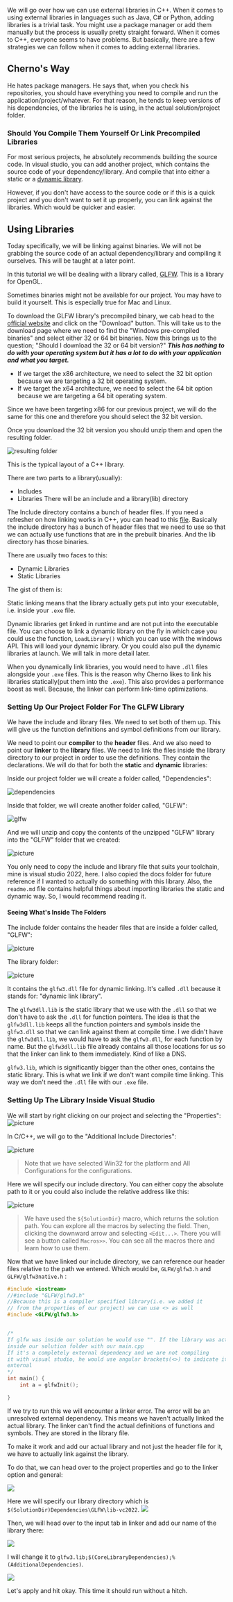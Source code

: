 We will go over how we can use external libraries in C++. When it comes to using external libraries in languages such as Java, C# or Python, adding libraries is a trivial task. You might use a package manager or add them manually but the process is usually pretty straight forward. When it comes to C++, everyone seems to have problems. But basically, there are a few strategies we can follow when it comes to adding external libraries.

## Cherno's Way
He hates package managers. He says that, when you check his repositories, you should have everything you need to compile and run the application/project/whatever. For that reason, he tends to keep versions of his dependencies, of the libraries he is using, in the actual solution/project folder.

### Should You Compile Them Yourself Or Link Precompiled Libraries
For most serious projects, he absolutely recommends building the source code. In visual studio, you can add another project, which contains the source code of your dependency/library. And compile that into either a static or a [dynamic library](obsidian://open?vault=c%2B%2B&file=Using%20Dynamic%20Libraries). 

However, if you don't have access to the source code or if this is a quick project and you don't want to set it up properly, you can link against the libraries. Which would be quicker and easier.


## Using Libraries
Today specifically, we will be linking against binaries. We will not be grabbing the source code of an actual dependency/library and compiling it ourselves. This will be taught at a later point.

In this tutorial we will be dealing with a library called, [GLFW](https://www.glfw.org/). This is a library for OpenGL. 

Sometimes binaries might not be available for our project. You may have to build it yourself. This is especially true for Mac and Linux.

To download the GLFW library's precompiled binary, we cab head to the [official website](https://www.glfw.org/) and click on the "Download" button. This will take us to the download page where we need to find the "Windows pre-compiled binaries" and select either 32 or 64 bit binaries. Now this brings us to the question; 
"Should I download the 32 or 64 bit version?"
***This has nothing to do with your operating system but it has a lot to do with your application and what you target.*** 

- If we target the x86 architecture, we need to select the 32 bit option because we are targeting a 32 bit operating system.
- If we target the x64 architecture, we need to select the 64 bit option because we are targeting a 64 bit operating system.

Since we have been targeting x86 for our previous project, we will do the same for this one and therefore you should select the 32 bit version.

Once you download the 32 bit version you should unzip them and open the resulting folder.

![resulting folder](Pasted%20image%2020230801073811.png)

This is the typical layout of a C++ library.

There are two parts to a library(usually):
- Includes
- Libraries
There will be an include and a library(lib) directory

The Include directory contains a bunch of header files. If you need a refresher on how linking works in C++, you can head to this [file](Linker.md). Basically the include directory has a bunch of header files that we need to use so that we can actually use functions that are in the prebuilt binaries. And the lib directory has those binaries.

There are usually two faces to this:
- Dynamic Libraries
- Static Libraries

The gist of them is:

Static linking means that the library actually gets put into your executable, i.e. inside your `.exe` file.

Dynamic libraries get linked in runtime and are not put into the executable file. You can choose to link a dynamic library on the fly in which case you could use the function, `LoadLibrary()` which you can use with the windows API. This will load your dynamic library. Or you could also pull the dynamic libraries at launch. We will talk in more detail later. 

When you dynamically link libraries, you would need to have `.dll` files alongside your `.exe` files. This is the reason why Cherno likes to link his libraries statically(put them into the `.exe`). This also provides a performance boost as well. Because, the linker can perform link-time optimizations.

### Setting Up Our Project Folder For The GLFW Library
We have the include and library files. We need to set both of them up. This will give us the function definitions and symbol definitions from our library.

We need to point our **compiler** to the **header** files. And we also need to point our **linker** to the **library** files. We need to link the files inside the library directory to our project in order to use the definitions. They contain the declarations. We will do that for both the **static** and **dynamic** libraries:

Inside our project folder we will create a folder called, "Dependencies":

![dependencies](Pasted%20image%2020230801090201.png)

Inside that folder, we will create another folder called, "GLFW":

![glfw](Pasted%20image%2020230801090318.png)

And we will unzip and copy the contents of the unzipped "GLFW" library into the "GLFW" folder that we created:

![picture](Pasted%20image%2020230801090709.png)

You only need to copy the include and library file that suits your toolchain, mine is visual studio 2022, here. I also copied the docs folder for future reference if I wanted to actually do something with this library. Also, the `readme.md` file contains helpful things about importing libraries the static and dynamic way. So, I would recommend reading it.

#### Seeing What's Inside The Folders
The include folder contains the header files that are inside a folder called, "GLFW":

![picture](Pasted%20image%2020230801091334.png)

The library folder:

![picture](Pasted%20image%2020230801091422.png)

It contains the `glfw3.dll` file for dynamic linking. It's called `.dll` because it stands for: "dynamic link library".

The `glfw3dll.lib` is the static library that we use with the `.dll` so that we don't have to ask the `.dll` for function pointers. The idea is that the `glfw3dll.lib` keeps all the function pointers and symbols inside the `glfw3.dll` so that we can link against them at compile time. I we didn't have the `glfw3dll.lib`, we would have to ask the `glfw3.dll`, for each function by name. But the `glfw3dll.lib` file already contains all those locations for us so that the linker can link to them immediately. Kind of like a DNS.

`glfw3.lib`, which is significantly bigger than the other ones, contains the static library. This is what we link if we don't want compile time linking. This way we don't need the `.dll` file with our `.exe` file.

### Setting Up The Library Inside Visual Studio
We will start by right clicking on our project and selecting the "Properties":
![picture](Pasted%20image%2020230801092406.png)

In C/C++, we will go to the "Additional Include Directories":

![picture](Pasted%20image%2020230801092607.png)

>Note that we have selected Win32 for the platform and All Configurations for the configurations.

Here we will specify our include directory. You can either copy the absolute path to it or you could also include the relative address like this:

![picture](Pasted%20image%2020230801093125.png)

>We have used the `${SolutionDir}` macro, which returns the solution path. You can explore all the macros by selecting the field. Then, clicking the downward arrow and selecting `<Edit...>`. There you will see a button called `Macros>>`. You can see all the macros there and learn how to use them.

Now that we have linked our include directory, we can reference our header files relative to the path we entered. Which would be, `GLFW/glfw3.h` and `GLFW/glfw3native.h` :

```cpp
#include <iostream>
//#include "GLFW/glfw3.h"
//Because this is a compiler specified library(i.e. we added it
// from the properties of our project) we can use <> as well
#include <GLFW/glfw3.h>


/*
If glfw was inside our solution he would use "". If the library was actually
inside our solution folder with our main.cpp
If it's a completely external dependency and we are not compiling 
it with visual studio, he would use angular brackets(<>) to indicate it's 
external
*/
int main() {
	int a = glfwInit();

}
```

If we try to run this we will encounter a linker error. The error will be an unresolved external dependency. This means we haven't actually linked the actual library. The linker can't find the actual definitions of functions and symbols. They are stored in the library file.

To make it work and add our actual library and not just the header file for it, we have to actually link against the library. 

To do that, we can head over to the project properties and go to the linker option and general:

![](Pasted%20image%2020230802024912.png)

Here we will specify our library directory which is `$(SolutionDir)Dependencies\GLFW\lib-vc2022`. 
![](Pasted%20image%2020230802025528.png)

Then, we will head over to the input tab in linker and add our name of the library there:

![](Pasted%20image%2020230802025155.png)

I will change it to `glfw3.lib;$(CoreLibraryDependencies);%(AdditionalDependencies)`.

![](Pasted%20image%2020230802025232.png)

Let's apply and hit okay. This time it should run without a hitch.